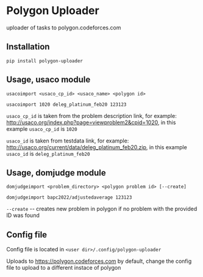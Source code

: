 # Polygon Uploader
uploader of tasks to polygon.codeforces.com

## Installation

`pip install polygon-uploader`

## Usage, usaco module

`usacoimport <usaco_cp_id> <usaco_name> <polygon id>`

`usacoimport 1020 deleg_platinum_feb20 123123`

`usaco_cp_id` is taken from the problem description link, for example: http://usaco.org/index.php?page=viewproblem2&cpid=1020, in this example `usaco_cp_id` is `1020`

`usaco_id` is taken from testdata link, for example: http://usaco.org/current/data/deleg_platinum_feb20.zip, in this example `usaco_id` is `deleg_platinum_feb20`

## Usage, domjudge module

`domjudgeimport <problem_directory> <polygon problem id> [--create]`

`domjudgeimport bapc2022/adjustedaverage 123123`

`--create` -- creates new problem in polygon if no problem with the provided ID was found

## Config file

Config file is located in `<user dir>/.config/polygon-uploader`

Uploads to https://polygon.codeforces.com by default, change the config file to upload to a different instace of polygon
